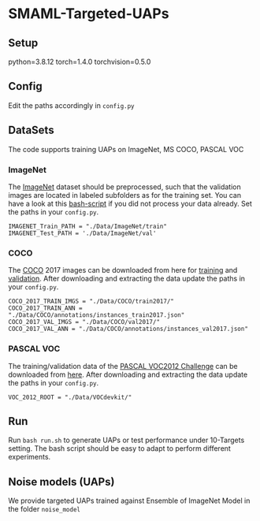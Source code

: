 # SMAML-Targeted-UAPs
## Setup
python=3.8.12
torch=1.4.0
torchvision=0.5.0
## Config
Edit the paths accordingly in `config.py`
## DataSets
The code supports training UAPs on ImageNet, MS COCO, PASCAL VOC
### ImageNet
The [ImageNet](http://www.image-net.org/) dataset should be preprocessed, such that the validation images are located in labeled subfolders as for the training set. You can have a look at this [bash-script](https://raw.githubusercontent.com/soumith/imagenetloader.torch/master/valprep.sh) if you did not process your data already. Set the paths in your `config.py`.
```
IMAGENET_Train_PATH = "./Data/ImageNet/train"
IMAGENET_Test_PATH = './Data/ImageNet/val'
```
### COCO
The [COCO](https://cocodataset.org/#home) 2017 images can be downloaded from here for [training](http://images.cocodataset.org/zips/train2017.zip) and [validation](http://images.cocodataset.org/zips/val2017.zip). After downloading and extracting the data update the paths in your `config.py`.
```
COCO_2017_TRAIN_IMGS = "./Data/COCO/train2017/"
COCO_2017_TRAIN_ANN = "./Data/COCO/annotations/instances_train2017.json"
COCO_2017_VAL_IMGS = "./Data/COCO/val2017/"
COCO_2017_VAL_ANN = "./Data/COCO/annotations/instances_val2017.json"
```
### PASCAL VOC
The training/validation data of the [PASCAL VOC2012 Challenge](http://host.robots.ox.ac.uk/pascal/VOC/) can be downloaded from [here](http://host.robots.ox.ac.uk/pascal/VOC/voc2012/VOCtrainval_11-May-2012.tar). After downloading and extracting the data update the paths in your `config.py`.
```
VOC_2012_ROOT = "./Data/VOCdevkit/"
```
## Run
Run `bash run.sh` to generate UAPs or test performance under 10-Targets setting. The bash script should be easy to adapt to perform different experiments.

## Noise models (UAPs)
We provide targeted UAPs trained against Ensemble of ImageNet Model in the folder `noise_model`
